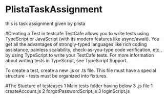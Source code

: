 # PlistaTaskAssignment
this is task assignment given by plista

#Creating a Test in testcafe
TestCafe allows you to write tests using TypeScript or JavaScript (with its modern features like async/await). You get all the advantages of strongly-typed languages like rich coding assistance, painless scalability, check-as-you-type code verification, etc., by using TypeScript to write your TestCafe tests. For more information about writing tests in TypeScript, see TypeScript Support.

To create a test, create a new .js or .ts file. This file must have a special structure - tests must be organized into fixtures.

#The Stucture of testcases
1 Main tests folder having below 3 .js file
1 createAccount.js
2 forgotPasswordScript.js
3 loginScript.js

